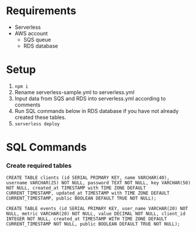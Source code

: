 # Requirements
* Serverless
* AWS account
  * SQS queue
  * RDS database

# Setup
1. ` npm i `
2. Rename serverless-sample.yml to serverless.yml
3. Input data from SQS and RDS into serverless.yml according to comments
4. Run SQL commands below in RDS database if you have not already created these tables.
5. ` serverless deploy `

# SQL Commands 
### Create required tables
```
CREATE TABLE clients (id SERIAL PRIMARY KEY, name VARCHAR(40), username VARCHAR(25) NOT NULL, password TEXT NOT NULL, key VARCHAR(50) NOT NULL, created_at TIMESTAMP with TIME ZONE DEFAULT CURRENT_TIMESTAMP, updated_at TIMESTAMP with TIME ZONE DEFAULT CURRENT_TIMESTAMP, public BOOLEAN DEFAULT TRUE NOT NULL);

CREATE TABLE events (id SERIAL PRIMARY KEY, user_name VARCHAR(20) NOT NULL, metric VARCHAR(20) NOT NULL, value DECIMAL NOT NULL, client_id INTEGER NOT NULL, created_at TIMESTAMP WITH TIME ZONE DEFAULT CURRENT_TIMESTAMP NOT NULL, public BOOLEAN DEFAULT TRUE NOT NULL);
```